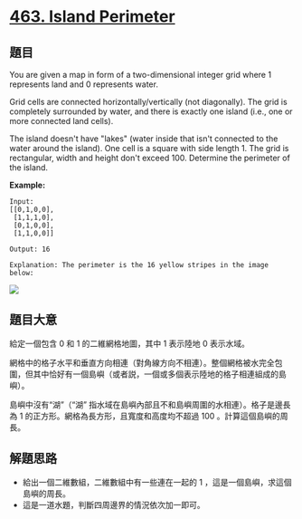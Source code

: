 # [463. Island Perimeter](https://leetcode.com/problems/island-perimeter/)

## 題目

You are given a map in form of a two-dimensional integer grid where 1 represents land and 0 represents water.

Grid cells are connected horizontally/vertically (not diagonally). The grid is completely surrounded by water, and there is exactly one island (i.e., one or more connected land cells).

The island doesn't have "lakes" (water inside that isn't connected to the water around the island). One cell is a square with side length 1. The grid is rectangular, width and height don't exceed 100. Determine the perimeter of the island.

**Example:**

    Input:
    [[0,1,0,0],
     [1,1,1,0],
     [0,1,0,0],
     [1,1,0,0]]
    
    Output: 16
    
    Explanation: The perimeter is the 16 yellow stripes in the image below:

![](https://assets.leetcode-cn.com/aliyun-lc-upload/uploads/2018/10/12/island.png)


## 題目大意

給定一個包含 0 和 1 的二維網格地圖，其中 1 表示陸地 0 表示水域。

網格中的格子水平和垂直方向相連（對角線方向不相連）。整個網格被水完全包圍，但其中恰好有一個島嶼（或者説，一個或多個表示陸地的格子相連組成的島嶼）。

島嶼中沒有“湖”（“湖” 指水域在島嶼內部且不和島嶼周圍的水相連）。格子是邊長為 1 的正方形。網格為長方形，且寬度和高度均不超過 100 。計算這個島嶼的周長。



## 解題思路

- 給出一個二維數組，二維數組中有一些連在一起的 1 ，這是一個島嶼，求這個島嶼的周長。
- 這是一道水題，判斷四周邊界的情況依次加一即可。
